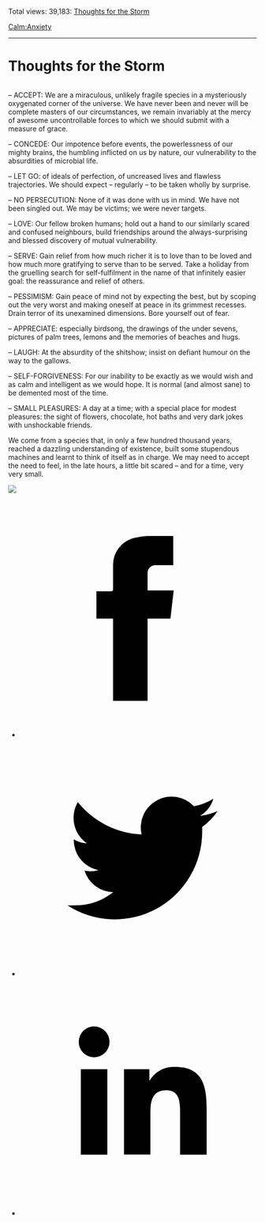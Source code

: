 Total views: 39,183: [Thoughts for the Storm](https://www.theschooloflife.com/thebookoflife/thoughts-for-a-storm/)

[Calm:](https://www.theschooloflife.com/thebookoflife/category/calm/)[Anxiety](https://www.theschooloflife.com/thebookoflife/category/calm/anxiety/)

* * *

# Thoughts for the Storm
<style>
						.alignnone {
  display: block;
  margin-left: auto;
  margin-right: auto;
  align: center:
}

.addtoany_share_save_container {
display:none;
}

.wp-block-image {
		display: block;
  margin-left: auto;
  margin-right: auto;
  width: 50%;
}

.aligncenter {
display: block;
  margin-left: auto;
  margin-right: auto;
  align: center:
}

@media only screen and (max-width: 500px) {
  .wp-block-image {
		display: block;
  margin-left: auto;
  margin-right: auto;
  width: 100%;
} }

h1 {max-width: 600px !important;
}
.s18-single-post .content-area .site-main article .post-cat-header-display + .old-wrapper p {
    font-size: 1.200em
}
						</style>
<figure class="aligncenter"><img src="https://upload.wikimedia.org/wikipedia/commons/0/0c/De_Windstoot_-_A_ship_in_need_in_a_raging_storm_%28Willem_van_de_Velde_II%2C_1707%29.jpg" alt=""></figure>

– ACCEPT: We are a miraculous, unlikely fragile species in a mysteriously oxygenated corner of the universe. We have never been and never will be complete masters of our circumstances, we remain invariably at the mercy of awesome uncontrollable forces to which we should submit with a measure of grace.

– CONCEDE: Our impotence before events, the powerlessness of our mighty brains, the humbling inflicted on us by nature, our vulnerability to the absurdities of microbial life.

– LET GO: of ideals of perfection, of uncreased lives and flawless trajectories. We should expect – regularly – to be taken wholly by surprise.

– NO PERSECUTION: None of it was done with us in mind. We have not been singled out. We may be victims; we were never targets.

– LOVE: Our fellow broken humans; hold out a hand to our similarly scared and confused neighbours, build friendships around the always-surprising and blessed discovery of mutual vulnerability.

– SERVE: Gain relief from how much richer it is to love than to be loved and how much more gratifying to serve than to be served. Take a holiday from the gruelling search for self-fulfilment in the name of that infinitely easier goal: the reassurance and relief of others.

– PESSIMISM: Gain peace of mind not by expecting the best, but by scoping out the very worst and making oneself at peace in its grimmest recesses. Drain terror of its unexamined dimensions. Bore yourself out of fear.

– APPRECIATE: especially birdsong, the drawings of the under sevens, pictures of palm trees, lemons and the memories of beaches and hugs.

– LAUGH: At the absurdity of the shitshow; insist on defiant humour on the way to the gallows.

– SELF-FORGIVENESS: For our inability to be exactly as we would wish and as calm and intelligent as we would hope. It is normal (and almost sane) to be demented most of the time.

– SMALL PLEASURES: A day at a time; with a special place for modest pleasures: the sight of flowers, chocolate, hot baths and very dark jokes with unshockable friends.

We come from a species that, in only a few hundred thousand years, reached a dazzling understanding of existence, built some stupendous machines and learnt to think of itself as in charge. We may need to accept the need to feel, in the late hours, a little bit scared – and for a time, very very small.

[![](https://img.youtube.com/vi/JeEXki3IVAc/0.jpg)](https://www.youtube.com/embed/JeEXki3IVAc '')
<style>
    .iframe-class { display: block !important; }
</style>

- [<svg xmlns="http://www.w3.org/2000/svg" viewbox="0 0 26 26"><title>Facebook</title>
                    <g>
                        <path d="M8.38,10H9.92c.2,0,.29,0,.29-.28,0-.82,0-1.64,0-2.46a3.05,3.05,0,0,1,2.57-3.15A7.22,7.22,0,0,1,14,3.95c.86,0,1.71,0,2.57,0h.25v3.2h-2A.85.85,0,0,0,14,8c0,.62,0,1.24,0,1.91h2.87L16.51,13H14v9H10.21V13H8.38Z"></path>
                    </g>
                </svg>](http://www.facebook.com/sharer/sharer.php?u=https://www.theschooloflife.com/thebookoflife/thoughts-for-a-storm/)
- [<svg xmlns="http://www.w3.org/2000/svg" viewbox="0 0 26 26"><title>Twitter</title>
                    <path d="M21.69,7.9a6.75,6.75,0,0,1-1.94.53,3.39,3.39,0,0,0,1.48-1.87,6.76,6.76,0,0,1-2.14.82,3.38,3.38,0,0,0-5.75,3.08,9.59,9.59,0,0,1-7-3.53,3.38,3.38,0,0,0,1,4.51A3.36,3.36,0,0,1,5.89,11v0A3.38,3.38,0,0,0,8.6,14.37a3.39,3.39,0,0,1-1.53.06,3.38,3.38,0,0,0,3.15,2.35A6.78,6.78,0,0,1,6,18.22a6.87,6.87,0,0,1-.81,0A9.6,9.6,0,0,0,20,10.08q0-.22,0-.44A6.86,6.86,0,0,0,21.69,7.9Z"></path>
                </svg>](http://twitter.com/share?url=https://www.theschooloflife.com/thebookoflife/thoughts-for-a-storm/&text=&via=theschooloflife)
- [<svg xmlns="http://www.w3.org/2000/svg" viewbox="0 0 26 26"><title>LinkedIn</title>
<path class="cls-2" d="M6.67,10H9.58v9.36H6.67ZM8.13,5.32A1.69,1.69,0,1,1,6.44,7,1.69,1.69,0,0,1,8.13,5.32"></path><path class="cls-2" d="M11.41,10H14.2v1.28h0A3.06,3.06,0,0,1,17,9.75c2.95,0,3.49,1.94,3.49,4.46v5.14H17.57V14.79c0-1.09,0-2.48-1.51-2.48s-1.75,1.18-1.75,2.4v4.63H11.41Z"></path></svg>](https://www.linkedin.com/shareArticle?mini=true&url=https://www.theschooloflife.com/thebookoflife/thoughts-for-a-storm/)
